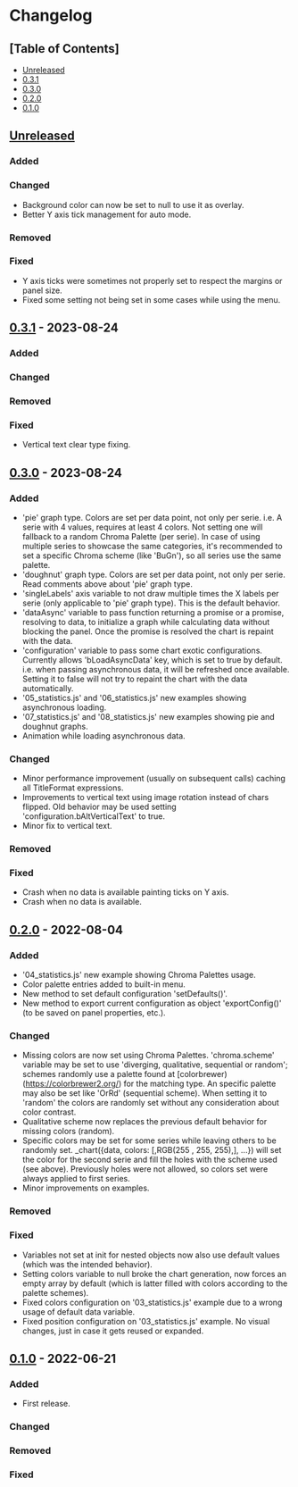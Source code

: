 # Changelog

## [Table of Contents]
- [Unreleased](#unreleased)
- [0.3.1](#031---2023-08-24)
- [0.3.0](#030---2023-08-24)
- [0.2.0](#020---2022-08-04)
- [0.1.0](#010---2022-06-21)

## [Unreleased][]
### Added
### Changed
- Background color can now be set to null to use it as overlay.
- Better Y axis tick management for auto mode.
### Removed
### Fixed
- Y axis ticks were sometimes not properly set to respect the margins or panel size.
- Fixed some setting not being set in some cases while using the menu.

## [0.3.1] - 2023-08-24
### Added
### Changed
### Removed
### Fixed
- Vertical text clear type fixing.

## [0.3.0] - 2023-08-24
### Added
- 'pie' graph type. Colors are set per data point, not only per serie. i.e. A serie with 4 values, requires at least 4 colors. Not setting one will fallback to a random Chroma Palette (per serie). In case of using multiple series to showcase the same categories, it's recommended to set a specific Chroma scheme (like 'BuGn'), so all series use the same palette.
- 'doughnut' graph type. Colors are set per data point, not only per serie. Read comments above about 'pie' graph type.
- 'singleLabels' axis variable to not draw multiple times the X labels per serie (only applicable to 'pie' graph type). This is the default behavior.
- 'dataAsync' variable to pass function returning a promise or a promise, resolving to data, to initialize a graph while calculating data without blocking the panel. Once the promise is resolved the chart is repaint with the data.
- 'configuration' variable to pass some chart exotic configurations. Currently allows 'bLoadAsyncData' key, which is set to true by default. i.e. when passing asynchronous data, it will be refreshed once available. Setting it to false will not try to repaint the chart with the data automatically.
- '05_statistics.js' and '06_statistics.js' new examples showing asynchronous loading.
- '07_statistics.js' and '08_statistics.js' new examples showing pie and doughnut graphs.
- Animation while loading asynchronous data.
### Changed
- Minor performance improvement (usually on subsequent calls) caching all TitleFormat expressions.
- Improvements to vertical text using image rotation instead of chars flipped. Old behavior may be used setting 'configuration.bAltVerticalText' to true.
- Minor fix to vertical text.
### Removed
### Fixed
- Crash when no data is available painting ticks on Y axis.
- Crash when no data is available.

## [0.2.0] - 2022-08-04
### Added
- '04_statistics.js' new example showing Chroma Palettes usage.
- Color palette entries added to built-in menu.
- New method to set default configuration 'setDefaults()'.
- New method to export current configuration as object 'exportConfig()' (to be saved on panel properties, etc.).
### Changed
- Missing colors are now set using Chroma Palettes. 'chroma.scheme' variable may be set to use 'diverging, qualitative, sequential or random'; schemes randomly use a palette found at [colorbrewer)(https://colorbrewer2.org/) for the matching type. An specific palette may also be set like 'OrRd' (sequential scheme). When setting it to 'random' the colors are randomly set without any consideration about color contrast.
- Qualitative scheme now replaces the previous default behavior for missing colors (random).
- Specific colors may be set for some series while leaving others to be randomly set. _chart({data, colors: [,RGB(255 , 255, 255),], ...}) will set the color for the second serie and fill the holes with the scheme used (see above). Previously holes were not allowed, so colors set were always applied to first series.
- Minor improvements on examples.
### Removed
### Fixed
- Variables not set at init for nested objects now also use default values (which was the intended behavior).
- Setting colors variable to null broke the chart generation, now forces an empty array by default (which is latter filled with colors according to the palette schemes).
- Fixed colors configuration on '03_statistics.js' example due to a wrong usage of default data variable.
- Fixed position configuration on '03_statistics.js' example. No visual changes, just in case it gets reused or expanded.

## [0.1.0] - 2022-06-21
### Added
- First release.
### Changed
### Removed
### Fixed

[Unreleased]: https://github.com/regorxxx/Statistics-Framework-SMP/compare/v0.3.1...HEAD
[0.3.1]: https://github.com/regorxxx/Statistics-Framework-SMP/compare/v0.3.0...v0.3.1
[0.3.0]: https://github.com/regorxxx/Statistics-Framework-SMP/compare/v0.2.0...v0.3.0
[0.2.0]: https://github.com/regorxxx/Statistics-Framework-SMP/compare/v0.1.0...v0.2.0
[0.1.0]: https://github.com/regorxxx/Statistics-Framework-SMP/compare/d28f441...v0.1.0